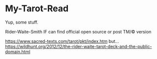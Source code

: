 # My-Tarot-Read

Yup, some stuff.

Rider-Waite-Smith
IF can find official open source or post TM/© version

https://www.sacred-texts.com/tarot/pkt/index.htm
but...
https://wildhunt.org/2012/12/the-rider-waite-tarot-deck-and-the-public-domain.html
